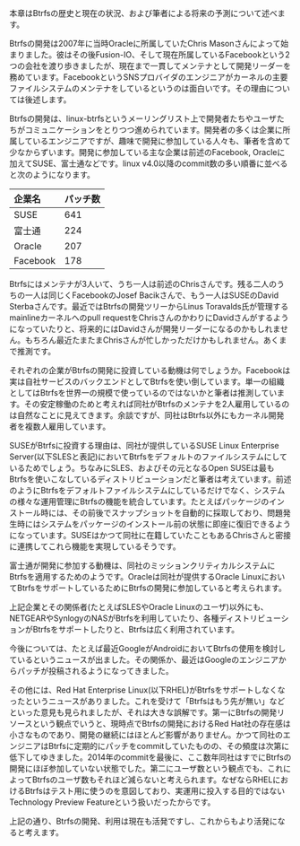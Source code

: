 本章はBtrfsの歴史と現在の状況、および筆者による将来の予測について述べます。

Btrfsの開発は2007年に当時Oracleに所属していたChris Masonさんによって始まりました。彼はその後Fusion-IO、そして現在所属しているFacebookという2つの会社を渡り歩きましたが、現在まで一貫してメンテナとして開発リーダーを務めています。FacebookというSNSプロバイダのエンジニアがカーネルの主要ファイルシステムのメンテナをしているというのは面白いです。その理由については後述します。

Btrfsの開発は、linux-btrfsというメーリングリスト上で開発者たちやユーザたちがコミュニケーションをとりつつ進められています。開発者の多くは企業に所属しているエンジニアですが、趣味で開発に参加している人々も、筆者を含めて少なからずいます。開発に参加している主な企業は前述のFacebook, Oracleに加えてSUSE、富士通などです。linux v4.0以降のcommit数の多い順番に並べると次のようになります。

|企業名|パッチ数|
|:------|:------|
|SUSE|641|
|富士通|224|
|Oracle|207|
|Facebook|178|

Btrfsにはメンテナが3人いて、うち一人は前述のChrisさんです。残る二人のうちの一人は同じくFacebookのJosef Bacikさんで、もう一人はSUSEのDavid Sterbaさんです。最近ではBtrfsの開発ツリーからLinus Toravalds氏が管理するmainlineカーネルへのpull requestをChrisさんのかわりにDavidさんがするようになっていたりと、将来的にはDavidさんが開発リーダーになるのかもしれません。もちろん最近たまたまChrisさんが忙しかっただけかもしれません。あくまで推測です。

それぞれの企業がBtrfsの開発に投資している動機は何でしょうか。Facebookは実は自社サービスのバックエンドとしてBtrfsを使い倒しています。単一の組織としてはBtrfsを世界一の規模で使っているのではないかと筆者は推測しています。その安定稼働のためと考えれば同社がBtrfsのメンテナを2人雇用しているのは自然なことに見えてきます。余談ですが、同社はBtrfs以外にもカーネル開発者を複数人雇用しています。

SUSEがBtrfsに投資する理由は、同社が提供しているSUSE Linux Enterprise Server(以下SLESと表記)においてBtrfsをデフォルトのファイルシステムにしているためでしょう。ちなみにSLES、およびその元となるOpen SUSEは最もBtrfsを使いこなしているディストリビューションだと筆者は考えています。前述のようにBtrfsをデフォルトファイルシステムにしているだけでなく、システムの様々な運用管理にBtrfsの機能を統合しています。たとえばパッケージのインストール時には、その前後でスナップショットを自動的に採取しており、問題発生時にはシステムをパッケージのインストール前の状態に即座に復旧できるようになっています。SUSEはかつて同社に在籍していたこともあるChrisさんと密接に連携してこれら機能を実現しているそうです。

富士通が開発に参加する動機は、同社のミッションクリティカルシステムにBtrfsを適用するためのようです。Oracleは同社が提供するOracle LinuxにおいてBtrfsをサポートしているためにBtrfsの開発に参加していると考えられます。

上記企業とその関係者(たとえばSLESやOracle Linuxのユーザ)以外にも、NETGEARやSynlogyのNASがBtrfsを利用していたり、各種ディストリビューションがBtrfsをサポートしたりと、Btrfsは広く利用されています。

今後については、たとえば最近GoogleがAndroidにおいてBtrfsの使用を検討しているというニュースが出ました。その関係か、最近はGoogleのエンジニアからパッチが投稿されるようになってきました。

その他には、Red Hat Enterprise Linux(以下RHEL)がBtrfsをサポートしなくなったというニュースがありました。これを受けて「Btrfsはもう先が無い」などといった意見も見られましたが、それは大きな誤解です。第一にBtrfsの開発リソースという観点でいうと、現時点でBtrfsの開発におけるRed Hat社の存在感は小さなものであり、開発の継続にはほとんど影響がありません。かつて同社のエンジニアはBtrfsに定期的にパッチをcommitしていたものの、その頻度は次第に低下してゆきました。2014年のcommitを最後に、ここ数年同社はすでにBtrfsの開発にほぼ参加していない状態でした。第二にユーザ数という観点でも、これによってBtrfsのユーザ数もそれほど減らないと考えられます。なぜならRHELにおけるBtrfsはテスト用に使うのを意図しており、実運用に投入する目的ではないTechnology Preview Featureという扱いだったからです。

上記の通り、Btrfsの開発、利用は現在も活発ですし、これからもより活発になると考えます。
